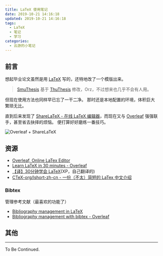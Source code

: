 ```yaml
---
title: LaTeX 使用笔记
date: 2019-10-21 14:16:18
updated: 2019-10-21 14:16:18
tags:
  - LaTeX
  - 笔记
  - 学习
categories:
  - 云游的小笔记
---
```


## 前言

想起毕业论文虽然是用 [LaTeX](https://baike.baidu.com/item/LaTeX) 写的，还特地改了一个模版出来。

> [SmuThesis](https://github.com/YunYouJun/smuthesis) 基于 [ThuThesis](https://github.com/xueruini/thuthesis) 修改，Orz，不过想来也几乎不会有人用。

但现在使用方法也同样早已忘了一干二净。
那时还是本地配置的环境，体积巨大繁琐无比。

直到后来发现了 [ShareLaTeX - 在线 LaTeX 编辑器](https://www.sharelatex.com/)，而现在又与 [Overleaf](https://www.overleaf.com) 强强联手，甚至省去抉择的烦恼。
便打算好好磨练一番技巧。

![Overleaf + ShareLaTeX](https://www.sharelatex.com/img/ol_plus_sl.png)

<!-- more -->

## 资源

- [Overleaf, Online LaTex Editor](https://www.overleaf.com)
- [Learn LaTeX in 30 minutes - Overleaf](https://cn.overleaf.com/learn/latex/Learn_LaTeX_in_30_minutes)
- [【译】30分钟学会 LaTeX](https://yunyoujun.cn/share/trans-learn-latex-in-30-minutes/)(XP，自己翻译的)
- [CTeX-org/lshort-zh-cn - 一份（不太）简短的 LaTex 中文介绍](https://github.com/CTeX-org/lshort-zh-cn/releases)

### Bibtex

管理参考文献（最喜欢的功能了）

- [Bibliography management in LaTeX](https://www.overleaf.com/learn/latex/Bibliography_management_in_LaTeX)
- [Bibliography management with bibtex - Overleaf](https://www.overleaf.com/learn/latex/Bibliography_management_with_bibtex)

## 其他

---

To Be Continued.
